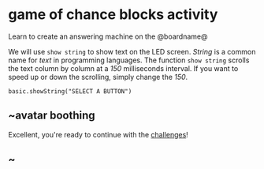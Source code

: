 # game of chance blocks activity

Learn to create an answering machine on the @boardname@

We will use `show string` to show text on the LED screen. *String* is a common name for *text* in programming languages. The function `show string` scrolls the text column by column at a *150* milliseconds interval. If you want to speed up or down the scrolling, simply change the *150*.

```blocks
basic.showString("SELECT A BUTTON")
```

## ~avatar boothing

Excellent, you're ready to continue with the [challenges](/lessons/game-of-chance/challenges)!

## ~

